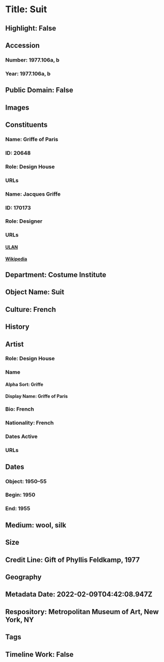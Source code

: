 # Title: Suit
## Highlight: False
## Accession
### Number: 1977.106a, b
### Year: 1977.106a, b
## Public Domain: False
## Images
## Constituents
### Name: Griffe of Paris
### ID: 20648
### Role: Design House
### URLs
### Name: Jacques Griffe
### ID: 170173
### Role: Designer
### URLs
#### [ULAN](http://vocab.getty.edu/page/ulan/500524558)
#### [Wikipedia](https://www.wikidata.org/wiki/Q3159035)
## Department: Costume Institute
## Object Name: Suit
## Culture: French
## History
## Artist
### Role: Design House
### Name
#### Alpha Sort: Griffe
#### Display Name: Griffe of Paris
### Bio: French
### Nationality: French
### Dates Active
### URLs
## Dates
### Object: 1950–55
### Begin: 1950
### End: 1955
## Medium: wool, silk
## Size
## Credit Line: Gift of Phyllis Feldkamp, 1977
## Geography
## Metadata Date: 2022-02-09T04:42:08.947Z
## Respository: Metropolitan Museum of Art, New York, NY
## Tags
## Timeline Work: False